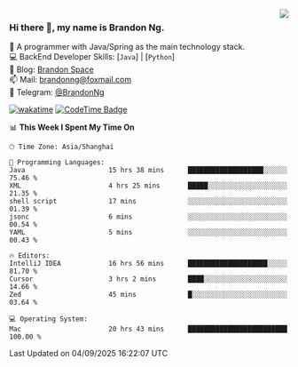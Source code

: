 <img  align="right" src="https://github-readme-stats-brandon0824.vercel.app/api/top-langs/?username=brandon0824&layout=compact">

### Hi there 👋, my name is Brandon Ng.

🌱 A programmer with Java/Spring as the main technology stack.  
💻 BackEnd Developer Skills: [`Java`] | [`Python`]  
📝 Blog: [Brandon Space](https://blog.brandonng.cc)  
📫 Mail: brandonng@foxmail.com  
📰 Telegram: [@BrandonNg](https://t.me/BrandonNg24)  

[![wakatime](https://wakatime.com/badge/user/940cafbf-f9d5-4b24-9a07-19bb072f52bb.svg)](https://wakatime.com/@940cafbf-f9d5-4b24-9a07-19bb072f52bb)
[![CodeTime Badge](https://shields.jannchie.com/endpoint?style=plastic&color=&url=https%3A%2F%2Fapi.codetime.dev%2Fv3%2Fusers%2Fshield%3Fuid%3D128%26minutes%3D10080)](https://codetime.dev)

<!--START_SECTION:waka-->
📊 **This Week I Spent My Time On** 

```text
🕑︎ Time Zone: Asia/Shanghai

💬 Programming Languages: 
Java                     15 hrs 38 mins      ███████████████████░░░░░░   75.46 % 
XML                      4 hrs 25 mins       █████░░░░░░░░░░░░░░░░░░░░   21.35 % 
shell script             17 mins             ░░░░░░░░░░░░░░░░░░░░░░░░░   01.39 % 
jsonc                    6 mins              ░░░░░░░░░░░░░░░░░░░░░░░░░   00.54 % 
YAML                     5 mins              ░░░░░░░░░░░░░░░░░░░░░░░░░   00.43 % 

🔥 Editors: 
IntelliJ IDEA            16 hrs 56 mins      ████████████████████░░░░░   81.70 % 
Cursor                   3 hrs 2 mins        ████░░░░░░░░░░░░░░░░░░░░░   14.66 % 
Zed                      45 mins             █░░░░░░░░░░░░░░░░░░░░░░░░   03.64 % 

💻 Operating System: 
Mac                      20 hrs 43 mins      █████████████████████████   100.00 % 
```


 Last Updated on 04/09/2025 16:22:07 UTC
<!--END_SECTION:waka-->
